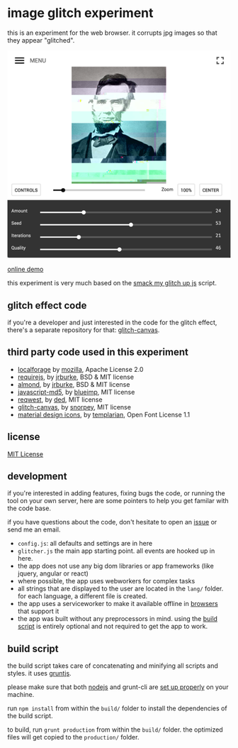 image glitch experiment
===

this is an experiment for the web browser. it corrupts jpg images so that they appear "glitched".

[![glitch experiment screen shot](images/screenshot.png)](http://snorpey.github.io/jpg-glitch/)

[online demo](http://snorpey.github.io/jpg-glitch/)

this experiment is very much based on the [smack my glitch up js](https://github.com/Hugosslade/smackmyglitchupjs) script.

glitch effect code
---
if you're a developer and just interested in the code for the glitch effect, there's a separate repository for that: [glitch-canvas](https://github.com/snorpey/glitch-canvas).

third party code used in this experiment
---
* [localforage](https://github.com/mozilla/localForage) by [mozilla](https://github.com/mozilla), Apache License 2.0
* [requirejs](http://requirejs.org/), by [jrburke](https://github.com/jrburke), BSD & MIT license
* [almond](https://github.com/jrburke/almond), by [jrburke](https://github.com/jrburke), BSD & MIT license
* [javascript-md5](https://blueimp.github.io/JavaScript-MD5/), by [blueimp](https://github.com/blueimp), MIT license
* [reqwest](https://github.com/ded/reqwest/), by [ded](https://github.com/ded), MIT license
* [glitch-canvas](https://github.com/snorpey/glitch-canvas/), by [snorpey](https://github.com/snorpey), MIT license
* [material design icons](https://github.com/Templarian/MaterialDesign), by [templarian](https://github.com/templarian), Open Font License 1.1

license
---
[MIT License](LICENSE)

development
---
if you're interested in adding features, fixing bugs the code, or running the tool on your own server, here are some pointers to help you get familar with the code base.

if you have questions about the code, don't hesitate to open an [issue](issues) or send me an email.

* ``config.js``: all defaults and settings are in here
* ``glitcher.js`` the main app starting point. all events are hooked up in here.
* the app does not use any big dom libraries or app frameworks (like jquery, angular or react)
* where possible, the app uses webworkers for complex tasks
* all strings that are displayed to the user are located in the ``lang/`` folder. for each language, a different file is created.
* the app uses a serviceworker to make it available offline in [browsers](http://caniuse.com/#feat=serviceworkers) that support it
* the app was built without any preprocessors in mind. using the [build script](#build-script) is entirely optional and not required to get the app to work.

build script
---
the build script takes care of concatenating and minifying all scripts and styles. it uses [gruntjs](http://gruntjs.com/).

please make sure that both [nodejs](http://nodejs.org/) and grunt-cli are [set up properly](http://gruntjs.com/getting-started) on your machine.

run ```npm install``` from within the ```build/``` folder to install the dependencies of the build script.

to build, run ```grunt production``` from within the ```build/``` folder. the optimized files will get copied to the ```production/``` folder.
